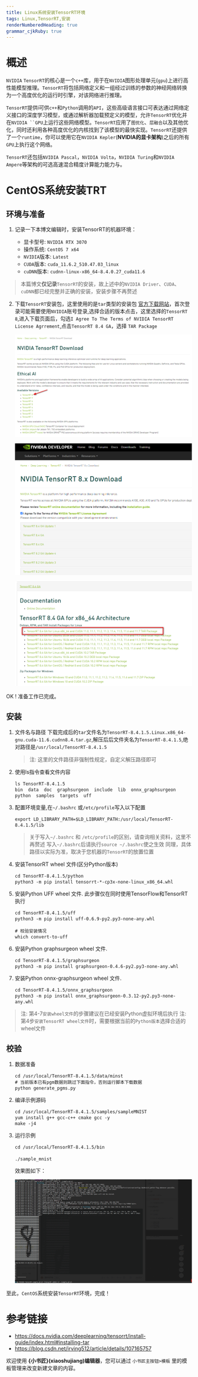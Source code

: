 ```yaml
---
title: Linux系统安装TensorRT环境 
tags: Linux,TensorRT,安装
renderNumberedHeading: true
grammar_cjkRuby: true
---
```


# 概述

`NVIDIA` `TensorRT`的核心是一个`c++`库，用于在`NVIDIA`图形处理单元(`gpu`)上进行高性能模型推理。`TensorRT`将包括网络定义和一组经过训练的参数的神经网络转换为一个高度优化的运行时引擎，对该网络进行推理。

`TensorRT`提供i可供`c++`和`Python`调用的`API`，这些高级语言接口可表达通过网络定义接口的深度学习模型，或通过解析器加载预定义的模型，允许`TensorRT`优化并在`NVIDIA ``GPU`上运行这些网络模型。`TensorRT`应用了`图优化`、`层融合`以及其他优化，同时还利用各种高度优化的内核找到了该模型的最快实现。`TensorRT`还提供了一个`runtime`，你可以使用它在`NVIDIA Kepler`(**NVIDIA的显卡架构**)之后的所有`GPU`上执行这个网络。

`TensorRT`还包括`NVIDIA Pascal`，`NVIDIA Volta`，`NVIDIA Turing`和`NVIDIA Ampere`等架构的可选高速混合精度计算能力能力与。

# CentOS系统安装TRT
## 环境与准备
1. 记录一下本博文编辑时，安装TensorRT的机器环境：

	- 显卡型号: `NVIDIA RTX 3070`
	- 操作系统: `CentOS 7 x64`
	- `NVIDIA`版本: `Latest`
	- `CUDA`版本: `cuda_11.6.2_510.47.03_linux`
	- `cuDNN`版本: `cudnn-linux-x86_64-8.4.0.27_cuda11.6`

> 本篇博文**仅记录**`TensorRT`的安装，故上述中的`NVIDIA Driver`、`CUDA`、`cuDNN`都已经完整并正确的安装，安装步骤不再赘述

2. 下载`TensorRT`安装包，这里使用的是`tar`类型的安装包
	[官方下载网站](https://developer.nvidia.com/nvidia-tensorrt-download)，首次登录可能需要使用`NVIDIA`账号登录,选择合适的版本点击，这里选择的`TensorRT 8`,进入下载页面后，勾选`I Agree To The Terms of NVIDIA TensorRT License Agrrement`,点击`TensorRT 8.4 GA`，选择 `TAR Package`
	
	![enter description here](./images/1660654790385.png)
	
	![enter description here](./images/1660655014592.png)
	
	![enter description here](./images/1660655091257.png)
	
OK ! 准备工作已完成。

## 安装
1. 文件名与路径
	下载完成后的`tar`文件名为`TensorRT-8.4.1.5.Linux.x86_64-gnu.cuda-11.6.cudnn8.4.tar.gz`,解压后后文件夹名为`TensorRT-8.4.1.5`,绝对路径是`/usr/local/TensorRT-8.4.1.5`
	> 注: 这里的文件路径非强制性规定，自定义解压路径即可

2. 使用ls指令查看文件内容

	```
	ls TensorRT-8.4.1.5
	bin  data  doc  graphsurgeon  include  lib  onnx_graphsurgeon  python  samples  targets  uff
	```
	
3. 配置环境变量,在`~/.bashrc` 或`/etc/profile`写入以下配置

	```
	export LD_LIBRARY_PATH=$LD_LIBRARY_PATH:/usr/local/TensorRT-8.4.1.5/lib
	```
	> 关于写入`~/.bashrc` 和 `/etc/profile`的区别，请查询相关资料，这里不再赘述
	> 写入`~/.bashrc`后请执行`source ~/.bashrc`使之生效
	> 同理，具体路径以实际为准，取决于您机器的`TensorRT`的放置位置

4. 安装TensorRT wheel 文件(区分Python版本)
	```
	cd TensorRT-8.4.1.5/python
	python3 -m pip install tensorrt-*-cp3x-none-linux_x86_64.whl
	```
5. 安装Python UFF wheel 文件. 此步骤仅在同时使用TensorFlow和TensorRT执行
	```
	cd TensorRT-8.4.1.5/uff
	python3 -m pip install uff-0.6.9-py2.py3-none-any.whl
	
	# 校验安装情况
	which convert-to-uff
	```

6. 安装Python graphsurgeon wheel 文件.
	```
	cd TensorRT-8.4.1.5/graphsurgeon
	python3 -m pip install graphsurgeon-0.4.6-py2.py3-none-any.whl
	```
7. 安装Python onnx-graphsurgeon wheel 文件.
	```
	cd TensorRT-8.4.1.5/onnx_graphsurgeon
	python3 -m pip install onnx_graphsurgeon-0.3.12-py2.py3-none-any.whl
	```

>注:  第4-7`安装wheel文件`的步骤建议在已经安装Python虚拟环境后执行
>注:  第4步`安装TensorRT wheel文件`时，需要根据当前的`Python版本`选择合适的wheel文件

## 校验
1. 数据准备
	```
	cd /usr/local/TensorRT-8.4.1.5/data/minst
	# 当前版本已有pgm数据则跳过下面指令，否则运行脚本下载数据
	python generate_pgms.py
	```
	
2. 编译示例源码
	```
	cd /usr/local/TensorRT-8.4.1.5/samples/sampleMNIST
	yum install g++ gcc-c++ cmake gcc -y
	make -j4
	```
3. 运行示例
	```
	cd /usr/local/TensorRT-8.4.1.5/bin
	
	./sample_mnist
	```
	效果图如下：
	
	![enter description here](./images/1660657072945.png)
	
	
至此，`CentOS`系统安装`TensorRT`环境，完成！

# 参考链接
- https://docs.nvidia.com/deeplearning/tensorrt/install-guide/index.html#installing-tar
- https://blog.csdn.net/irving512/article/details/107165757


欢迎使用 **{小书匠}(xiaoshujiang)编辑器**，您可以通过 `小书匠主按钮>模板` 里的模板管理来改变新建文章的内容。